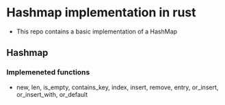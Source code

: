# Hashmap implementation in rust
* This repo contains a basic implementation of a HashMap

## Hashmap
### Implemeneted functions
* new, len, is_empty, contains_key, index, insert, remove, entry, or_insert, or_insert_with, or_default
